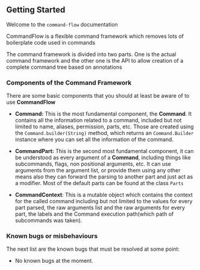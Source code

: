 ## Getting Started

Welcome to the `command-flow` documentation

CommandFlow is a flexible command framework which removes lots of
boilerplate code used in commands

The command framework is divided into two parts. One is the actual
command framework and the other one is the API to allow creation of
a complete command tree based on annotations

### Components of the Command Framework

There are some basic components that you should at least be aware of to use **CommandFlow**
- **Command:** This is the most fundamental component, the **Command**. It contains all the information related to a command, included but not limited to name, aliases, permission, parts, etc.
  Those are created using the `Command.builder(String)` method, which returns an `Command.Builder` instance where you can set all the information of the command.

- **CommandPart:** This is the second most fundamental component, it can be understood as every argument of a **Command**, including things like subcommands, flags, non positional arguments, etc. It can use arguments from the argument list, or provide them using any other means also they can forward the parsing to another part and just act as a modifier. Most of the default parts can be found at the class `Parts`

- **CommandContext**: This is a mutable object which contains the context for the called command including but not limited to the values for every part parsed, the raw arguments list and the raw arguments for every part, the labels and the Command execution path(which path of subcommands was taken).


### Known bugs or misbehaviours
The next list are the known bugs that must be resolved at some point:
- No known bugs at the moment.
